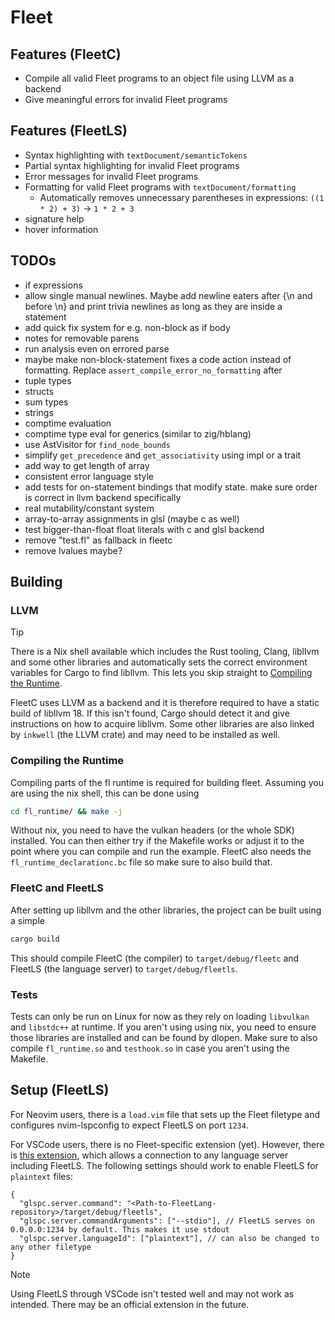 # Fleet

## Features (FleetC)
- Compile all valid Fleet programs to an object file using LLVM as a backend
- Give meaningful errors for invalid Fleet programs

## Features (FleetLS)
- Syntax highlighting with `textDocument/semanticTokens`
- Partial syntax highlighting for invalid Fleet programs
- Error messages for invalid Fleet programs
- Formatting for valid Fleet programs with `textDocument/formatting`
    - Automatically removes unnecessary parentheses in expressions: `((1 * 2) + 3)` → `1 * 2 + 3`
- signature help
- hover information


## TODOs
- if expressions
- allow single manual newlines. Maybe add newline eaters after {\n and before \n} and print trivia newlines as long as they are inside a statement
- add quick fix system for e.g. non-block as if body
- notes for removable parens
- run analysis even on errored parse
- maybe make non-block-statement fixes a code action instead of formatting. Replace `assert_compile_error_no_formatting` after
- tuple types
- structs
- sum types
- strings
- comptime evaluation
- comptime type eval for generics (similar to zig/hblang)
- use AstVisitor for `find_node_bounds`
- simplify `get_precedence` and `get_associativity` using impl or a trait
- add way to get length of array
- consistent error language style
- add tests for on-statement bindings that modify state. make sure order is correct in llvm backend specifically
- real mutability/constant system
- array-to-array assignments in glsl (maybe c as well)
- test bigger-than-float float literals with c and glsl backend
- remove "test.fl" as fallback in fleetc
- remove lvalues maybe?


## Building
### LLVM
> [!TIP]
> There is a Nix shell available which includes the Rust tooling, Clang, libllvm and some other libraries and automatically sets the correct environment variables for Cargo to find libllvm. This lets you skip straight to [Compiling the Runtime](#compiling-the-runtime).


FleetC uses LLVM as a backend and it is therefore required to have a static build of libllvm 18. If this isn't found, Cargo should detect it and give instructions on how to acquire libllvm.
Some other libraries are also linked by `inkwell` (the LLVM crate) and may need to be installed as well.

### Compiling the Runtime
Compiling parts of the fl runtime is required for building fleet. Assuming you are using the nix shell, this can be done using
```sh
cd fl_runtime/ && make -j
```

Without nix, you need to have the vulkan headers (or the whole SDK) installed. You can then either try if the Makefile works or adjust it to the point where you can compile and run the example. FleetC also needs the `fl_runtime_declarationc.bc` file so make sure to also build that.


### FleetC and FleetLS
After setting up libllvm and the other libraries, the project can be built using a simple 

```sh
cargo build
```

This should compile FleetC (the compiler) to `target/debug/fleetc` and FleetLS (the language server) to `target/debug/fleetls`.

### Tests
Tests can only be run on Linux for now as they rely on loading `libvulkan` and `libstdc++` at runtime.
If you aren't using using nix, you need to ensure those libraries are installed and can be found by dlopen.
Make sure to also compile `fl_runtime.so` and `testhook.so` in case you aren't using the Makefile.


## Setup (FleetLS)
For Neovim users, there is a `load.vim` file that sets up the Fleet filetype and configures nvim-lspconfig to expect FleetLS on port `1234`.

For VSCode users, there is no Fleet-specific extension (yet). However, there is [this extension](https://marketplace.visualstudio.com/items/?itemName=zsol.vscode-glspc), which allows a connection to any language server including FleetLS. The following settings should work to enable FleetLS for `plaintext` files:
```jsonc
{
  "glspc.server.command": "<Path-to-FleetLang-repository>/target/debug/fleetls",
  "glspc.server.commandArguments": ["--stdio"], // FleetLS serves on 0.0.0.0:1234 by default. This makes it use stdout
  "glspc.server.languageId": ["plaintext"], // can also be changed to any other filetype
}
```

> [!NOTE]
> Using FleetLS through VSCode isn't tested well and may not work as intended. There may be an official extension in the future.

